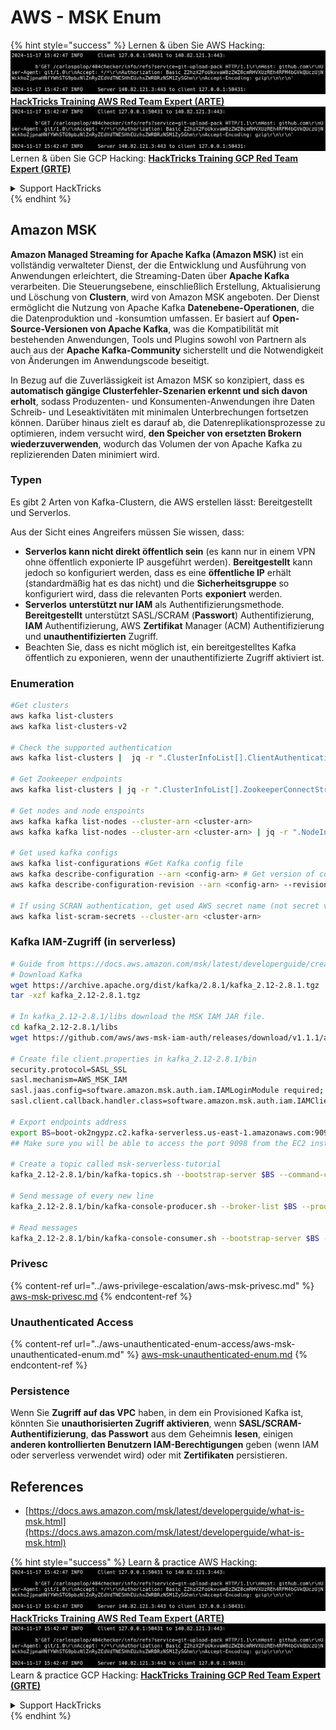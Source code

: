 # AWS - MSK Enum

{% hint style="success" %}
Lernen & üben Sie AWS Hacking:<img src="../../../.gitbook/assets/image (1).png" alt="" data-size="line">[**HackTricks Training AWS Red Team Expert (ARTE)**](https://training.hacktricks.xyz/courses/arte)<img src="../../../.gitbook/assets/image (1).png" alt="" data-size="line">\
Lernen & üben Sie GCP Hacking: <img src="../../../.gitbook/assets/image (2).png" alt="" data-size="line">[**HackTricks Training GCP Red Team Expert (GRTE)**<img src="../../../.gitbook/assets/image (2).png" alt="" data-size="line">](https://training.hacktricks.xyz/courses/grte)

<details>

<summary>Support HackTricks</summary>

* Überprüfen Sie die [**Abonnementpläne**](https://github.com/sponsors/carlospolop)!
* **Treten Sie der** 💬 [**Discord-Gruppe**](https://discord.gg/hRep4RUj7f) oder der [**Telegram-Gruppe**](https://t.me/peass) bei oder **folgen** Sie uns auf **Twitter** 🐦 [**@hacktricks\_live**](https://twitter.com/hacktricks\_live)**.**
* **Teilen Sie Hacking-Tricks, indem Sie PRs an die** [**HackTricks**](https://github.com/carlospolop/hacktricks) und [**HackTricks Cloud**](https://github.com/carlospolop/hacktricks-cloud) GitHub-Repos senden.

</details>
{% endhint %}

## Amazon MSK

**Amazon Managed Streaming for Apache Kafka (Amazon MSK)** ist ein vollständig verwalteter Dienst, der die Entwicklung und Ausführung von Anwendungen erleichtert, die Streaming-Daten über **Apache Kafka** verarbeiten. Die Steuerungsebene, einschließlich Erstellung, Aktualisierung und Löschung von **Clustern**, wird von Amazon MSK angeboten. Der Dienst ermöglicht die Nutzung von Apache Kafka **Datenebene-Operationen**, die die Datenproduktion und -konsumtion umfassen. Er basiert auf **Open-Source-Versionen von Apache Kafka**, was die Kompatibilität mit bestehenden Anwendungen, Tools und Plugins sowohl von Partnern als auch aus der **Apache Kafka-Community** sicherstellt und die Notwendigkeit von Änderungen im Anwendungscode beseitigt.

In Bezug auf die Zuverlässigkeit ist Amazon MSK so konzipiert, dass es **automatisch gängige Clusterfehler-Szenarien erkennt und sich davon erholt**, sodass Produzenten- und Konsumenten-Anwendungen ihre Daten Schreib- und Leseaktivitäten mit minimalen Unterbrechungen fortsetzen können. Darüber hinaus zielt es darauf ab, die Datenreplikationsprozesse zu optimieren, indem versucht wird, **den Speicher von ersetzten Brokern wiederzuverwenden**, wodurch das Volumen der von Apache Kafka zu replizierenden Daten minimiert wird.

### **Typen**

Es gibt 2 Arten von Kafka-Clustern, die AWS erstellen lässt: Bereitgestellt und Serverlos.

Aus der Sicht eines Angreifers müssen Sie wissen, dass:

* **Serverlos kann nicht direkt öffentlich sein** (es kann nur in einem VPN ohne öffentlich exponierte IP ausgeführt werden). **Bereitgestellt** kann jedoch so konfiguriert werden, dass es eine **öffentliche IP** erhält (standardmäßig hat es das nicht) und die **Sicherheitsgruppe** so konfiguriert wird, dass die relevanten Ports **exponiert** werden.
* **Serverlos** **unterstützt nur IAM** als Authentifizierungsmethode. **Bereitgestellt** unterstützt SASL/SCRAM (**Passwort**) Authentifizierung, **IAM** Authentifizierung, AWS **Zertifikat** Manager (ACM) Authentifizierung und **unauthentifizierten** Zugriff.
* Beachten Sie, dass es nicht möglich ist, ein bereitgestelltes Kafka öffentlich zu exponieren, wenn der unauthentifizierte Zugriff aktiviert ist.

### Enumeration
```bash
#Get clusters
aws kafka list-clusters
aws kafka list-clusters-v2

# Check the supported authentication
aws kafka list-clusters |  jq -r ".ClusterInfoList[].ClientAuthentication"

# Get Zookeeper endpoints
aws kafka list-clusters | jq -r ".ClusterInfoList[].ZookeeperConnectString, .ClusterInfoList[].ZookeeperConnectStringTls"

# Get nodes and node enspoints
aws kafka kafka list-nodes --cluster-arn <cluster-arn>
aws kafka kafka list-nodes --cluster-arn <cluster-arn> | jq -r ".NodeInfoList[].BrokerNodeInfo.Endpoints" # Get endpoints

# Get used kafka configs
aws kafka list-configurations #Get Kafka config file
aws kafka describe-configuration --arn <config-arn> # Get version of config
aws kafka describe-configuration-revision --arn <config-arn> --revision <version> # Get content of config version

# If using SCRAN authentication, get used AWS secret name (not secret value)
aws kafka list-scram-secrets --cluster-arn <cluster-arn>
```
### Kafka IAM-Zugriff (in serverless)
```bash
# Guide from https://docs.aws.amazon.com/msk/latest/developerguide/create-serverless-cluster.html
# Download Kafka
wget https://archive.apache.org/dist/kafka/2.8.1/kafka_2.12-2.8.1.tgz
tar -xzf kafka_2.12-2.8.1.tgz

# In kafka_2.12-2.8.1/libs download the MSK IAM JAR file.
cd kafka_2.12-2.8.1/libs
wget https://github.com/aws/aws-msk-iam-auth/releases/download/v1.1.1/aws-msk-iam-auth-1.1.1-all.jar

# Create file client.properties in kafka_2.12-2.8.1/bin
security.protocol=SASL_SSL
sasl.mechanism=AWS_MSK_IAM
sasl.jaas.config=software.amazon.msk.auth.iam.IAMLoginModule required;
sasl.client.callback.handler.class=software.amazon.msk.auth.iam.IAMClientCallbackHandler

# Export endpoints address
export BS=boot-ok2ngypz.c2.kafka-serverless.us-east-1.amazonaws.com:9098
## Make sure you will be able to access the port 9098 from the EC2 instance (check VPS, subnets and SG)

# Create a topic called msk-serverless-tutorial
kafka_2.12-2.8.1/bin/kafka-topics.sh --bootstrap-server $BS --command-config client.properties --create --topic msk-serverless-tutorial --partitions 6

# Send message of every new line
kafka_2.12-2.8.1/bin/kafka-console-producer.sh --broker-list $BS --producer.config client.properties --topic msk-serverless-tutorial

# Read messages
kafka_2.12-2.8.1/bin/kafka-console-consumer.sh --bootstrap-server $BS --consumer.config client.properties --topic msk-serverless-tutorial --from-beginning
```
### Privesc

{% content-ref url="../aws-privilege-escalation/aws-msk-privesc.md" %}
[aws-msk-privesc.md](../aws-privilege-escalation/aws-msk-privesc.md)
{% endcontent-ref %}

### Unauthenticated Access

{% content-ref url="../aws-unauthenticated-enum-access/aws-msk-unauthenticated-enum.md" %}
[aws-msk-unauthenticated-enum.md](../aws-unauthenticated-enum-access/aws-msk-unauthenticated-enum.md)
{% endcontent-ref %}

### Persistence

Wenn Sie **Zugriff auf das VPC** haben, in dem ein Provisioned Kafka ist, könnten Sie **unauthorisierten Zugriff aktivieren**, wenn **SASL/SCRAM-Authentifizierung**, **das Passwort** aus dem Geheimnis **lesen**, einigen **anderen kontrollierten Benutzern IAM-Berechtigungen** geben (wenn IAM oder serverless verwendet wird) oder mit **Zertifikaten** persistieren.

## References

* [https://docs.aws.amazon.com/msk/latest/developerguide/what-is-msk.html](https://docs.aws.amazon.com/msk/latest/developerguide/what-is-msk.html)

{% hint style="success" %}
Learn & practice AWS Hacking:<img src="../../../.gitbook/assets/image (1).png" alt="" data-size="line">[**HackTricks Training AWS Red Team Expert (ARTE)**](https://training.hacktricks.xyz/courses/arte)<img src="../../../.gitbook/assets/image (1).png" alt="" data-size="line">\
Learn & practice GCP Hacking: <img src="../../../.gitbook/assets/image (2).png" alt="" data-size="line">[**HackTricks Training GCP Red Team Expert (GRTE)**<img src="../../../.gitbook/assets/image (2).png" alt="" data-size="line">](https://training.hacktricks.xyz/courses/grte)

<details>

<summary>Support HackTricks</summary>

* Check the [**subscription plans**](https://github.com/sponsors/carlospolop)!
* **Join the** 💬 [**Discord group**](https://discord.gg/hRep4RUj7f) or the [**telegram group**](https://t.me/peass) or **follow** us on **Twitter** 🐦 [**@hacktricks\_live**](https://twitter.com/hacktricks\_live)**.**
* **Share hacking tricks by submitting PRs to the** [**HackTricks**](https://github.com/carlospolop/hacktricks) and [**HackTricks Cloud**](https://github.com/carlospolop/hacktricks-cloud) github repos.

</details>
{% endhint %}

